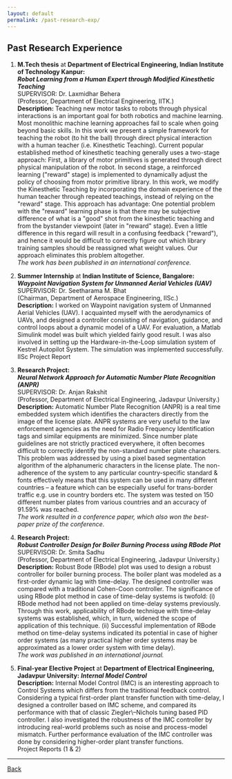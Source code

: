 ```yaml
---
layout: default
permalink: /past-research-exp/
---
```


## Past Research Experience

1. **M.Tech thesis** at **Department of Electrical Engineering, Indian Institute of Technology Kanpur:**  
_**Robot Learning from a Human Expert through Modified Kinesthetic Teaching**_  
SUPERVISOR: Dr. Laxmidhar Behera  
(Professor, Department of Electrical Engineering, IITK.)  
**Description:** Teaching new motor tasks to robots through physical interactions is an important goal for both robotics and machine learning. Most monolithic machine learning approaches fail to scale when going beyond basic skills. In this work we present a simple framework for teaching the robot (to hit the ball) through direct physical interaction with a human teacher (i.e. Kinesthetic Teaching). Current popular established method of kinesthetic teaching generally uses a two-stage approach: First, a library of motor primitives is generated through direct physical manipulation of the robot. In second stage, a reinforced learning ("reward" stage) is implemented to dynamically adjust the policy of choosing from motor primitive library. In this work, we modify the Kinesthetic Teaching by incorporating the domain experience of the human teacher through repeated teachings, instead of relying on the "reward" stage. This approach has advantage: One potential problem with the "reward" learning phase is that there may be subjective difference of what is a "good" shot from the kinesthetic teaching and from the bystander viewpoint (later in "reward" stage). Even a little difference in this regard will result in a confusing feedback ("reward"), and hence it would be difficult to correctly figure out which library training samples should be reassigned what weight values. Our approach eliminates this problem altogether.  
_The work has been published in an international conference._

1. **Summer Internship** at **Indian Institute of Science, Bangalore:**  
_**Waypoint Navigation System for Unmanned Aerial Vehicles (UAV)**_  
SUPERVISOR: Dr. Seetharama M. Bhat  
(Chairman, Department of Aerospace Engineering, IISc.)  
**Description:** I worked on Waypoint navigation system of Unmanned Aerial Vehicles (UAV). I acquainted myself with the aerodynamics of UAVs, and designed a controller consisting of navigation, guidance, and control loops about a dynamic model of a UAV. For evaluation, a Matlab Simulink model was built which yielded fairly good result. I was also involved in setting up the Hardware-in-the-Loop simulation system of Kestrel Autopilot System. The simulation was implemented successfully.  
IISc Project Report

1. **Research Project:**  
_**Neural Network Approach for Automatic Number Plate Recognition (ANPR)**_  
SUPERVISOR: Dr. Anjan Rakshit  
(Professor, Department of Electrical Engineering, Jadavpur University.)  
**Description:** Automatic Number Plate Recognition (ANPR) is a real time embedded system which identifies the characters directly from the image of the license plate. ANPR systems are very useful to the law enforcement agencies as the need for Radio Frequency Identification tags and similar equipments are minimized. Since number plate guidelines are not strictly practiced everywhere, it often becomes difficult to correctly identify the non-standard number plate characters. This problem was addressed by using a pixel based segmentation algorithm of the alphanumeric characters in the license plate. The non-adherence of the system to any particular country-specific standard & fonts effectively means that this system can be used in many different countries – a feature which can be especially useful for trans-border traffic e.g. use in country borders etc. The system was tested on 150 different number plates from various countries and an accuracy of 91.59% was reached.  
_The work resulted in a conference paper, which also won the best-paper prize of the conference._

1. **Research Project:**  
_**Robust Controller Design for Boiler Burning Process using RBode Plot**_  
SUPERVISOR: Dr. Smita Sadhu  
(Professor, Department of Electrical Engineering, Jadavpur University.)  
**Description:** Robust Bode (RBode) plot was used to design a robust controller for boiler burning process. The boiler plant was modeled as a first-order dynamic lag with time-delay. The designed controller was compared with a traditional Cohen-Coon controller. The significance of using RBode plot method in case of time-delay systems is twofold: (i) RBode method had not been applied on time-delay systems previously. Through this work, applicability of RBode technique with time-delay systems was established, which, in turn, widened the scope of application of this technique. (ii) Successful implementation of RBode method on time-delay systems indicated its potential in case of higher order systems (as many practical higher order systems may be approximated as a lower order system with time delay).  
_The work was published in an international journal._

1. **Final\-year Elective Project** at **Department of Electrical Engineering, Jadavpur University:**
_**Internal Model Control**_  
**Description:** Internal Model Control (IMC) is an interesting approach to Control Systems which differs from the traditional feedback control. Considering a typical first-order plant transfer function with time-delay, I designed a controller based on IMC scheme, and compared its performance with that of classic Ziegler\–Nichols tuning based PID controller. I also investigated the robustness of the IMC controller by introducing real-world problems such as noise and process-model mismatch. Further performance evaluation of the IMC controller was done by considering higher-order plant transfer functions.  
Project Reports (1 & 2) 

* * * 

[Back](/)
